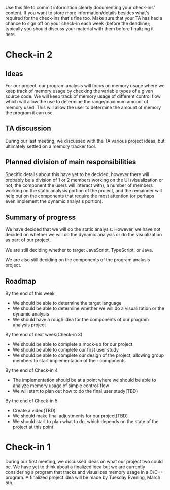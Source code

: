 Use this file to commit information clearly documenting your check-ins' content. If you want to store more information/details besides what's required for the check-ins that's fine too. Make sure that your TA has had a chance to sign off on your check-in each week (before the deadline); typically you should discuss your material with them before finalizing it here.

# Check-in 2


## Ideas
For our project, our program analysis will focus on memory usage where we keep track of memory usage by checking the variable types of a given source code. We will keep track of memory usage of different control flow which will allow the use to determine the range/maximum amount of memory used. This will allow the user to determine the amount of memory the program it can use.

## TA discussion
During our last meeting, we discussed with the TA various project ideas, but ultimately settled on a memory tracker tool.

## Planned division of main responsibilities
Specific details about this have yet to be decided, however there will probably be a division of 1 or 2 members working on the UI (visualization or not, the component the users will interact with), a number of members working on the static analysis portion of the project, and the remainder will help out on the components that require the most attention (or perhaps even implement the dynamic analysis portion).

## Summary of progress
We have decided that we will do the static analysis. However, we have not decided on whether we will do the dynamic analysis or do the visualization as part of our project. 

We are still deciding whether to target JavaScript, TypeScript, or Java.

We are also still deciding on the components of the program analysis project.

## Roadmap

By the end of this week
- We should be able to determine the target language
- We should be able to determine whether we will do a visualization or the dynamic analysis
- We should have a rough idea for the components of our program analysis project

By the end of next week(Check-in 3)
- We should be able to complete a mock-up for our project
- We should be able to complete our first user study
- We should be able to complete our design of the project, allowing group members to start implementation of their components

By the end of Check-in 4
- The implementation should be at a point where we should be able to analyze memory usage of simple control-flow
- We will start to plan out how to do the final user study(TBD)

By the end of Check-in 5
- Create a video(TBD)
- We should make final adjustments for our project(TBD)
- We should start to plan what to do, which depends on the state of the project at this point

# Check-in 1
During our first meeting, we discussed ideas on what our project two could be.  We have yet to think about a finalized idea but we are currently considering a program that tracks and visualizes memory usage in a C/C++ program.  A finalized project idea will be made by Tuesday Evening, March 5th.
